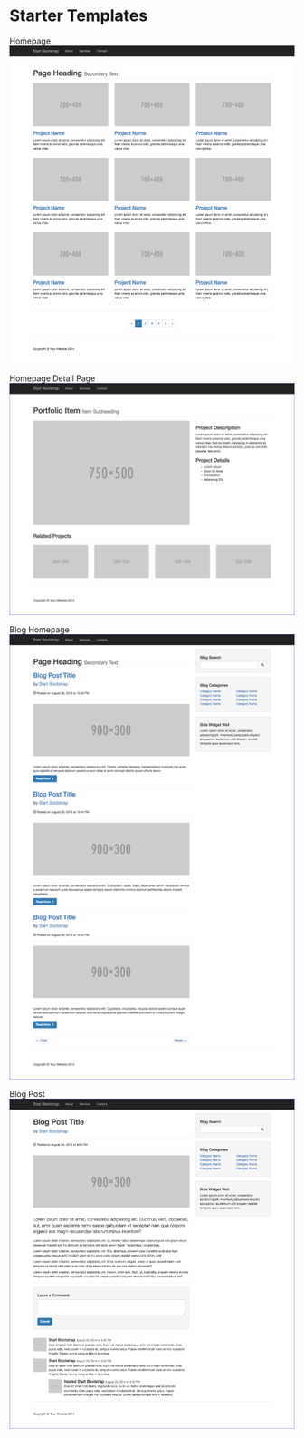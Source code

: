 # Starter Templates

Homepage
![](images/start-bootstrap-3-column-portfolio.png)

Homepage Detail Page
![](images/startbootstrap-portfolio-item.png)

Blog Homepage
![](images/startbootstrap-blog-home.png)

Blog Post
![](images/startbootstrap-blog-post.png)




